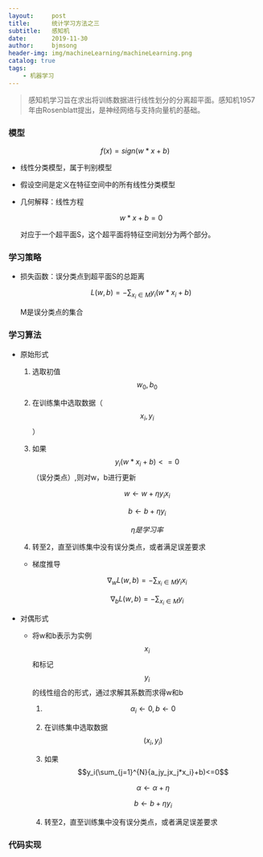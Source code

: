 ```yaml
---
layout:     post
title:      统计学习方法之三
subtitle:   感知机
date:       2019-11-30
author:     bjmsong
header-img: img/machineLearning/machineLearning.png
catalog: true
tags:
    - 机器学习
---
```

>感知机学习旨在求出将训练数据进行线性划分的分离超平面。感知机1957年由Rosenblatt提出，是神经网络与支持向量机的基础。



### 模型

$$f(x)=sign(w*x+b)$$

- 线性分类模型，属于判别模型

- 假设空间是定义在特征空间中的所有线性分类模型

- 几何解释：线性方程

  $$w*x+b=0$$

  对应于一个超平面S，这个超平面将特征空间划分为两个部分。



### 学习策略

- 损失函数：误分类点到超平面S的总距离

  $$L(w,b)=-\sum_{x_i\in{M}}{y_i(w*x_i+b)}$$

  M是误分类点的集合



### 学习算法

- 原始形式

  1. 选取初值$$w_0,b_0$$

  2. 在训练集中选取数据（$$x_i,y_i$$）

  3. 如果$$y_i(w*x_i+b)<=0$$（误分类点）,则对w，b进行更新

     $$w \leftarrow w+\eta y_ix_i$$

     $$b \leftarrow b+\eta y_i$$

     $$\eta 是学习率$$

  4. 转至2，直至训练集中没有误分类点，或者满足误差要求

  - 梯度推导

    $$\nabla_wL(w,b)=-\sum_{x_i\in{M}}{y_ix_i}$$

    $$\nabla_bL(w,b)=-\sum_{x_i\in{M}}{y_i}$$

- 对偶形式

  - 将w和b表示为实例$$x_i$$和标记$$y_i$$的线性组合的形式，通过求解其系数而求得w和b

    1. $$\alpha_i \leftarrow 0, b \leftarrow 0$$

    2. 在训练集中选取数据$$(x_i,y_i)$$

    3. 如果$$y_i(\sum_{j=1}^{N}{a_jy_jx_j*x_i}+b)<=0$$

       $$\alpha \leftarrow \alpha+\eta $$

       $$b \leftarrow b+\eta y_i$$

    4. 转至2，直至训练集中没有误分类点，或者满足误差要求



### 代码实现



